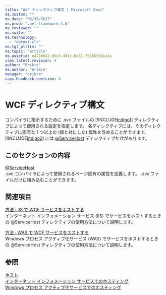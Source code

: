 ```yaml
---
title: "WCF ディレクティブ構文 | Microsoft Docs"
ms.custom: ""
ms.date: "03/30/2017"
ms.prod: ".net-framework-4.6"
ms.reviewer: ""
ms.suite: ""
ms.technology: 
  - "dotnet-clr"
ms.tgt_pltfrm: ""
ms.topic: "article"
ms.assetid: e471b042-d5e3-491c-bc81-758655016a3a
caps.latest.revision: 4
author: "Erikre"
ms.author: "erikre"
manager: "erikre"
caps.handback.revision: 4
---
```

# WCF ディレクティブ構文
コンパイラに指示するために .svc ファイルの [!INCLUDE[indigo1](../../../../../includes/indigo1-md.md)] ディレクティブによって使用される設定を指定します。  各ディレクティブには、そのディレクティブに固有な 1 つ以上の \(値と対にした\) 属性を含めることができます。  [!INCLUDE[indigo2](../../../../../includes/indigo2-md.md)] には [@ServiceHost](../../../../../docs/framework/configure-apps/file-schema/wcf-directive/servicehost.md) ディレクティブだけがあります。  
  
## このセクションの内容  
 [@ServiceHost](../../../../../docs/framework/configure-apps/file-schema/wcf-directive/servicehost.md)  
 .svc コンパイラによって使用されるページ固有の属性を定義します。  .svc ファイルだけに組み込むことができます。  
  
## 関連項目  
 [方法 : IIS で WCF サービスをホストする](../../../../../docs/framework/wcf/feature-details/how-to-host-a-wcf-service-in-iis.md)  
 インターネット インフォメーション サービス \(IIS\) でサービスをホストするときの @ServiceHost ディレクティブの使用方法について説明します。  
  
 [方法 : WAS で WCF サービスをホストする](../../../../../docs/framework/wcf/feature-details/how-to-host-a-wcf-service-in-was.md)  
 Windows プロセス アクティブ化サービス \(WAS\) でサービスをホストするときの @ServiceHost ディレクティブの使用方法について説明します。  
  
## 参照  
 [ホスト](../../../../../docs/framework/wcf/feature-details/hosting.md)   
 [インターネット インフォメーション サービスでのホスティング](../../../../../docs/framework/wcf/feature-details/hosting-in-internet-information-services.md)   
 [Windows プロセス アクティブ化サービスでのホスティング](../../../../../docs/framework/wcf/feature-details/hosting-in-windows-process-activation-service.md)